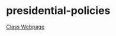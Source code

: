 # presidential-policies

[Class Webpage](https://daffodil-brand-804.notion.site/The-Economics-of-Presidential-Policies-1b152d8e3f6d8081bfcbeb41dcb09895?pvs=4)
